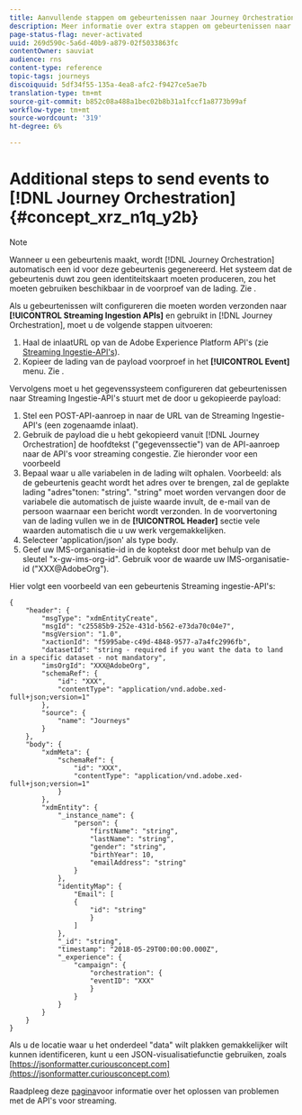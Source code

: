 ```yaml
---
title: Aanvullende stappen om gebeurtenissen naar Journey Orchestration te verzenden
description: Meer informatie over extra stappen om gebeurtenissen naar Journey Orchestration te verzenden
page-status-flag: never-activated
uuid: 269d590c-5a6d-40b9-a879-02f5033863fc
contentOwner: sauviat
audience: rns
content-type: reference
topic-tags: journeys
discoiquuid: 5df34f55-135a-4ea8-afc2-f9427ce5ae7b
translation-type: tm+mt
source-git-commit: b852c08a488a1bec02b8b31a1fccf1a8773b99af
workflow-type: tm+mt
source-wordcount: '319'
ht-degree: 6%

---
```




# Additional steps to send events to [!DNL Journey Orchestration] {#concept_xrz_n1q_y2b}

>[!NOTE]
>
>Wanneer u een gebeurtenis maakt, wordt [!DNL Journey Orchestration] automatisch een id voor deze gebeurtenis gegenereerd. Het systeem dat de gebeurtenis duwt zou geen identiteitskaart moeten produceren, zou het moeten gebruiken beschikbaar in de voorproef van de lading. Zie [](../event/previewing-the-payload.md).

Als u gebeurtenissen wilt configureren die moeten worden verzonden naar **[!UICONTROL Streaming Ingestion APIs]** en gebruikt in [!DNL Journey Orchestration], moet u de volgende stappen uitvoeren:

1. Haal de inlaatURL op van de Adobe Experience Platform API&#39;s (zie [Streaming Ingestie-API&#39;s](https://docs.adobe.com/content/help/nl-NL/experience-platform/ingestion/streaming/overview.html)).
1. Kopieer de lading van de payload voorproef in het **[!UICONTROL Event]** menu. Zie [](../event/defining-the-payload-fields.md).

Vervolgens moet u het gegevenssysteem configureren dat gebeurtenissen naar Streaming Ingestie-API&#39;s stuurt met de door u gekopieerde payload:

1. Stel een POST-API-aanroep in naar de URL van de Streaming Ingestie-API&#39;s (een zogenaamde inlaat).
1. Gebruik de payload die u hebt gekopieerd vanuit [!DNL Journey Orchestration] de hoofdtekst (&quot;gegevenssectie&quot;) van de API-aanroep naar de API&#39;s voor streaming congestie. Zie hieronder voor een voorbeeld
1. Bepaal waar u alle variabelen in de lading wilt ophalen. Voorbeeld: als de gebeurtenis geacht wordt het adres over te brengen, zal de geplakte lading &quot;adres&quot;tonen: &quot;string&quot;. &quot;string&quot; moet worden vervangen door de variabele die automatisch de juiste waarde invult, de e-mail van de persoon waarnaar een bericht wordt verzonden. In de voorvertoning van de lading vullen we in de **[!UICONTROL Header]** sectie vele waarden automatisch die u uw werk vergemakkelijken.
1. Selecteer &#39;application/json&#39; als type body.
1. Geef uw IMS-organisatie-id in de koptekst door met behulp van de sleutel &quot;x-gw-ims-org-id&quot;. Gebruik voor de waarde uw IMS-organisatie-id (&quot;XXX@AdobeOrg&quot;).

Hier volgt een voorbeeld van een gebeurtenis Streaming ingestie-API&#39;s:

```
{
    "header": {
        "msgType": "xdmEntityCreate",
        "msgId": "c25585b9-252e-431d-b562-e73da70c04e7",
        "msgVersion": "1.0",
        "xactionId": "f5995abe-c49d-4848-9577-a7a4fc2996fb",
        "datasetId": "string - required if you want the data to land in a specific dataset - not mandatory",
        "imsOrgId": "XXX@AdobeOrg",
        "schemaRef": {
            "id": "XXX",
            "contentType": "application/vnd.adobe.xed-full+json;version=1"
        },
        "source": {
            "name": "Journeys"
        }
    },
    "body": {
        "xdmMeta": {
            "schemaRef": {
                "id": "XXX",
                "contentType": "application/vnd.adobe.xed-full+json;version=1"
            }
        },
        "xdmEntity": {
            "_instance_name": {
                "person": {
                    "firstName": "string",
                    "lastName": "string",
                    "gender": "string",
                    "birthYear": 10,
                    "emailAddress": "string"
                }
            },
            "identityMap": {
                "Email": [
                {
                    "id": "string"
                    }
                ]
            },
            "_id": "string",
            "timestamp": "2018-05-29T00:00:00.000Z",
            "_experience": {
                "campaign": {
                    "orchestration": {
                    "eventID": "XXX"
                    }
                }
            }
        }
    }
}
```

Als u de locatie waar u het onderdeel &quot;data&quot; wilt plakken gemakkelijker wilt kunnen identificeren, kunt u een JSON-visualisatiefunctie gebruiken, zoals [https://jsonformatter.curiousconcept.com](https://jsonformatter.curiousconcept.com)

Raadpleeg deze [pagina](https://docs.adobe.com/content/help/nl-NL/experience-platform/ingestion/streaming/troubleshooting.html)voor informatie over het oplossen van problemen met de API&#39;s voor streaming.
